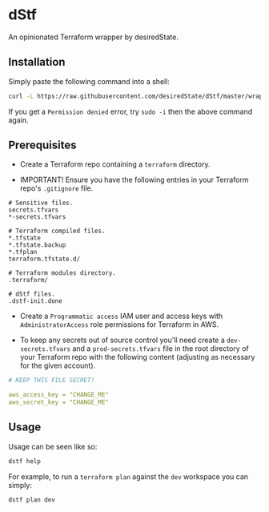 # dStf

An opinionated Terraform wrapper by desiredState.

## Installation

Simply paste the following command into a shell:

```bash
curl -L https://raw.githubusercontent.com/desiredState/dStf/master/wrapper.sh > /usr/local/bin/dstf && chmod +x /usr/local/bin/dstf && dstf
```

If you get a `Permission denied` error, try `sudo -i` then the above command again.

## Prerequisites

* Create a Terraform repo containing a `terraform` directory.

* IMPORTANT! Ensure you have the following entries in your Terraform repo's `.gitignore` file.

```
# Sensitive files.
secrets.tfvars
*-secrets.tfvars

# Terraform compiled files.
*.tfstate
*.tfstate.backup
*.tfplan
terraform.tfstate.d/

# Terraform modules directory.
.terraform/

# dStf files.
.dstf-init.done
```

* Create a `Programmatic access` IAM user and access keys with `AdministratorAccess` role permissions for Terraform in AWS.

* To keep any secrets out of source control you'll need create a `dev-secrets.tfvars` and a `prod-secrets.tfvars` file in the root directory of your Terraform repo with the following content (adjusting as necessary for the given account).

```yaml
# KEEP THIS FILE SECRET!

aws_access_key = "CHANGE_ME"
aws_secret_key = "CHANGE_ME"
```

## Usage

Usage can be seen like so:

```sh
dstf help
```

For example, to run a `terraform plan` against the `dev` workspace you can simply:

```sh
dstf plan dev
```